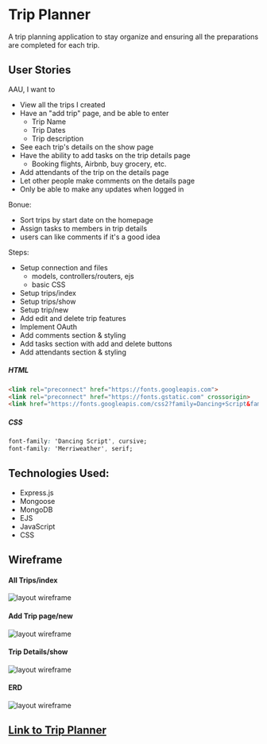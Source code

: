 # Trip Planner

A trip planning application to stay organize and ensuring all the preparations are completed for each trip.

## User Stories
AAU, I want to
- View all the trips I created
- Have an "add trip" page, and be able to enter
    - Trip Name
    - Trip Dates
    - Trip description
- See each trip's details on the show page
- Have the ability to add tasks on the trip details page
    - Booking flights, Airbnb, buy grocery, etc.
- Add attendants of the trip on the details page
- Let other people make comments on the details page
- Only be able to make any updates when logged in

Bonue:
- Sort trips by start date on the homepage
- Assign tasks to members in trip details
- users can like comments if it's a good idea

Steps:
- Setup connection and files
    - models, controllers/routers, ejs
    - basic CSS
- Setup trips/index
- Setup trips/show
- Setup trip/new
- Add edit and delete trip features
- Implement OAuth
- Add comments section & styling
- Add tasks section with add and delete buttons
- Add attendants section & styling

##### HTML
```html
<link rel="preconnect" href="https://fonts.googleapis.com">
<link rel="preconnect" href="https://fonts.gstatic.com" crossorigin>
<link href="https://fonts.googleapis.com/css2?family=Dancing+Script&family=Merriweather:wght@300&display=swap" rel="stylesheet">
```
##### CSS
```css
font-family: 'Dancing Script', cursive;
font-family: 'Merriweather', serif;
```

## Technologies Used:
- Express.js
- Mongoose
- MongoDB
- EJS
- JavaScript
- CSS

## Wireframe
#### All Trips/index
![layout wireframe](https://i.imgur.com/QVtSvMA.png)
#### Add Trip page/new
![layout wireframe](https://i.imgur.com/zRzXJx3.png)
#### Trip Details/show
![layout wireframe](https://i.imgur.com/W0sE0HF.png)
#### ERD
![layout wireframe](https://i.imgur.com/rfPfWaf.png)

## [Link to Trip Planner](https://tripplanner.fly.dev/)